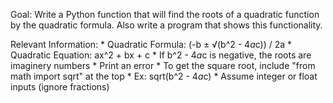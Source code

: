 Goal: Write a Python function that will find the roots of a quadratic function by
    the quadratic formula. Also write a program that shows this functionality.

Relevant Information:
    * Quadratic Formula: (-b ± √(b^2 - 4*a*c)) / 2a
    * Quadratic Equation: ax^2 + bx + c
    * If b^2 - 4*a*c is negative, the roots are imaginery numbers
        * Print an error
    * To get the square root, include "from math import sqrt" at the top
        * Ex: sqrt(b^2 - 4*a*c)
    * Assume integer or float inputs (ignore fractions)
